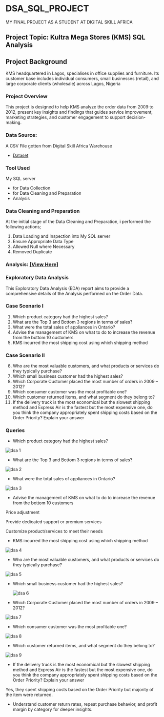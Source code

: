 # DSA_SQL_PROJECT

MY FINAL PROJECT AS A STUDENT AT DIGITAL SKILL AFRICA


## Project Topic: Kultra Mega Stores (KMS) SQL Analysis

## Project Background

KMS headquartered in Lagos, specialises in office supplies and furniture. Its customer base includes individual consumers, small businesses (retail), and large corporate clients (wholesale) across Lagos, Nigeria

### Project Overview
This project is designed to help KMS analyze the order data from 2009 to 2012, present key insights and findings that guides service improvement, marketing strategies, and customer engagement to support decision-making.

### Data Source:
A CSV File gotten from Digital Skill Africa Warehouse
- <a href="https://github.com/Hidaayah-7/DSA_SQL_PROJECT/blob/main/KMS%20Sql%20Case%20Study.csv//">Dataset</a>

### Tool Used
My SQL server 
- for Data Collection 
- for Data Cleaning and Preparation
- Analysis
  

### Data Cleaning and Preparation
At the initial stage of the Data Cleaning and Preparation, i performed the following actions;

1. Data Loading and Inspection into My SQL server
2. Ensure Appropriate Data Type
3. Allowed Null where Necessary
4. Removed Duplicate

### Analysis:  <a href="https://github.com/Hidaayah-7/DSA_SQL_PROJECT/blob/main/dsa%20query.sql">[View Here]</a>


 ### Exploratory Data Analysis
   This Exploratory Data Analysis (EDA) report aims to provide a comprehensive details of the Analysis performed on the Order Data.
   
### Case Scenario I
1. Which product category had the highest sales?
2. What are the Top 3 and Bottom 3 regions in terms of sales?
3. What were the total sales of appliances in Ontario?
4. Advise the management of KMS on what to do to increase the revenue from the bottom 10 customers
5. KMS incurred the most shipping cost using which shipping method

### Case Scenario II
6. Who are the most valuable customers, and what products or services do they typically purchase?
7. Which small business customer had the highest sales?
8. Which Corporate Customer placed the most number of orders in 2009 – 2012?
9. Which consumer customer was the most profitable one?
10. Which customer returned items, and what segment do they belong to?
11. If the delivery truck is the most economical but the slowest shipping method and Express Air is the fastest but the most expensive one, do you think the company appropriately spent shipping costs based on the Order Priority? Explain your answer


### Queries
-  Which product category had the highest sales?


 ![dsa 1](https://github.com/user-attachments/assets/72680517-c9ac-492f-a704-ed443cd03630)

- What are the Top 3 and Bottom 3 regions in terms of sales?


![dsa 2](https://github.com/user-attachments/assets/edb9a8dd-425a-40f7-8ce3-71b104d90313)

- What were the total sales of appliances in Ontario?


![dsa 3](https://github.com/user-attachments/assets/5098d35a-13ea-4057-8055-f1c65b18bad3)

- Advise the management of KMS on what to do to increase the revenue from the bottom 10 customers


Price adjustment

Provide dedicated support or premium services

Customize product/services to meet their needs

 
- KMS incurred the most shipping cost using which shipping method


![dsa 4](https://github.com/user-attachments/assets/abd6ce26-7acb-4ce8-82d6-b6de0c861578)

- Who are the most valuable customers, and what products or services do they typically purchase?


![dsa 5](https://github.com/user-attachments/assets/bff6692d-6d1e-4d31-b7ae-99fed5b13d5f)

- Which small business customer had the highest sales?

 
  ![dsa 6](https://github.com/user-attachments/assets/6f6928e0-9d03-4bae-8920-ebe9833d65e7)

-  Which Corporate Customer placed the most number of orders in 2009 – 2012?

 
 ![dsa 7](https://github.com/user-attachments/assets/29859277-66d8-40db-a7e9-d73f41b89371)
 
- Which consumer customer was the most profitable one?


![dsa 8](https://github.com/user-attachments/assets/c0c0497a-a3f7-40a4-a46a-afc868146140)

- Which customer returned items, and what segment do they belong to?


 ![dsa 9](https://github.com/user-attachments/assets/b74e0e38-a022-480a-a0bd-bd4d05277ab2)

 
- If the delivery truck is the most economical but the slowest shipping method and
Express Air is the fastest but the most expensive one, do you think the company
appropriately spent shipping costs based on the Order Priority? Explain your answer

Yes, they spent shipping costs based on the Order Priority but majority of the item were returned.

























- Understand customer return rates, repeat purchase behavior, and profit margin by category for deeper insights.
